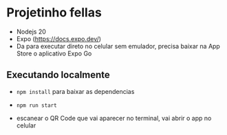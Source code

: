 # Projetinho fellas

- Nodejs 20
- Expo (https://docs.expo.dev/)
- Da para executar direto no celular sem emulador, precisa baixar na App Store o aplicativo Expo Go

## Executando localmente

- `npm install` para baixar as dependencias

- `npm run start`
- escanear o QR Code que vai aparecer no terminal, vai abrir o app no celular